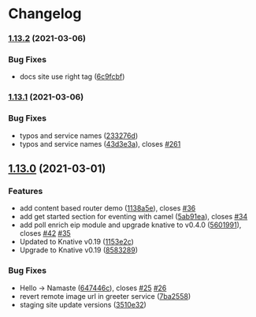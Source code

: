 # Changelog

### [1.13.2](https://www.github.com/redhat-developer-demos/knative-tutorial/compare/v1.13.1...v1.13.2) (2021-03-06)


### Bug Fixes

* docs site use right tag ([6c9fcbf](https://www.github.com/redhat-developer-demos/knative-tutorial/commit/6c9fcbf104246abbf380d585154859fab58930e4))

### [1.13.1](https://www.github.com/redhat-developer-demos/knative-tutorial/compare/v1.13.0...v1.13.1) (2021-03-06)


### Bug Fixes

* typos and service names ([233276d](https://www.github.com/redhat-developer-demos/knative-tutorial/commit/233276d21e01612b572c9337a4b1fac7dd7539e5))
* typos and service names ([43d3e3a](https://www.github.com/redhat-developer-demos/knative-tutorial/commit/43d3e3a17a9c7daab7905f30c8938125db2d54a0)), closes [#261](https://www.github.com/redhat-developer-demos/knative-tutorial/issues/261)

## [1.13.0](https://www.github.com/redhat-developer-demos/knative-tutorial/compare/v1.12.0...v1.13.0) (2021-03-01)


### Features

* add content based router demo ([1138a5e](https://www.github.com/redhat-developer-demos/knative-tutorial/commit/1138a5ef1d3d4b8fcf0b1a0c7a3db484cc3f7bc3)), closes [#36](https://www.github.com/redhat-developer-demos/knative-tutorial/issues/36)
* add get started section for eventing with camel ([5ab91ea](https://www.github.com/redhat-developer-demos/knative-tutorial/commit/5ab91ea2067f2fd0631410540f7c9779a93568c1)), closes [#34](https://www.github.com/redhat-developer-demos/knative-tutorial/issues/34)
* add poll enrich eip module and upgrade knative to v0.4.0 ([5601991](https://www.github.com/redhat-developer-demos/knative-tutorial/commit/5601991731ef16ac159fa4b06ef244f017f0a1f3)), closes [#42](https://www.github.com/redhat-developer-demos/knative-tutorial/issues/42) [#35](https://www.github.com/redhat-developer-demos/knative-tutorial/issues/35)
* Updated to Knative v0.19 ([1153e2c](https://www.github.com/redhat-developer-demos/knative-tutorial/commit/1153e2cab75f8268c6a04cac1672d59587eecead))
* Upgrade to Knative v0.19 ([8583289](https://www.github.com/redhat-developer-demos/knative-tutorial/commit/8583289ebe69d0aff4f8afb4f35f1298215014e6))


### Bug Fixes

* Hello -> Namaste ([647446c](https://www.github.com/redhat-developer-demos/knative-tutorial/commit/647446c5b5446650f54316de5575011e3dcf9f9f)), closes [#25](https://www.github.com/redhat-developer-demos/knative-tutorial/issues/25) [#26](https://www.github.com/redhat-developer-demos/knative-tutorial/issues/26)
* revert remote image url in greeter service ([7ba2558](https://www.github.com/redhat-developer-demos/knative-tutorial/commit/7ba25589ccb095af920dcae11cafbfca4f022202))
* staging site update versions ([3510e32](https://www.github.com/redhat-developer-demos/knative-tutorial/commit/3510e3256fb2fd372e9cde0eb3969ab3039ba225))
